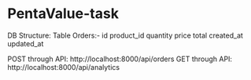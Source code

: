 # PentaValue-task

DB Structure:
Table Orders:-
  id
  product_id
  quantity
  price
  total
  created_at
  updated_at


POST through API: http://localhost:8000/api/orders
GET through API: http://localhost:8000/api/analytics
